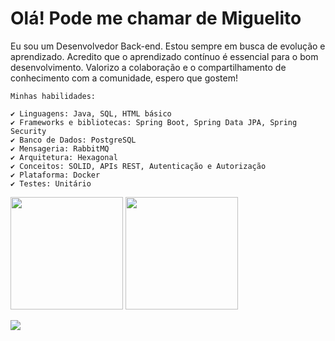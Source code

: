 <h1>Olá! Pode me chamar de Miguelito</h1>

Eu sou um Desenvolvedor Back-end. Estou sempre em busca de evolução e aprendizado. Acredito que o aprendizado contínuo é essencial para o bom desenvolvimento. Valorizo a colaboração e o compartilhamento de conhecimento com a comunidade, espero que gostem!
```
Minhas habilidades:

✔︎ Linguagens: Java, SQL, HTML básico
✔︎ Frameworks e bibliotecas: Spring Boot, Spring Data JPA, Spring Security
✔︎ Banco de Dados: PostgreSQL
✔︎ Mensageria: RabbitMQ
✔︎ Arquitetura: Hexagonal
✔︎ Conceitos: SOLID, APIs REST, Autenticação e Autorização
✔︎ Plataforma: Docker
✔︎ Testes: Unitário
```


<div>
  <img height="180em" src="https://github-readme-stats.vercel.app/api?username=MiguelSperle&layout=compact&show_icons=true&theme=dark&include_all_commits=true&count_private=true"/>
  <img height="180em" src="https://github-readme-stats.vercel.app/api/top-langs/?username=MiguelSperle&layout=compact&langs_count=7&theme=dark"/>
</div>
  
<a href ="https://www.linkedin.com/in/miguelsperle"><img src="https://img.shields.io/badge/-LinkedIn-%230077B5?style=for-the-badge&logo=linkedin&logoColor=white" target="_blank"></a> 

